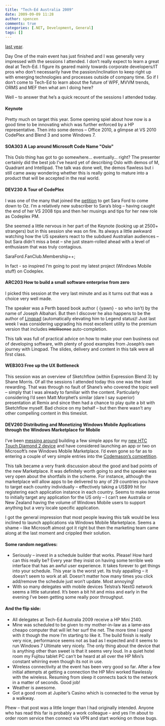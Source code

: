 ```yaml
---
title: "Tech-Ed Australia 2009"
date: 2009-09-09 11:28
author: spencen
comments: true
categories: [.NET, Development, General]
tags: []
---
```


[last year](http://blog.spencen.com/2008/08/28/tech-ed-2008.aspx).
  

Day One of the main event has just finished and I was generally very impressed with the sessions I attended. I don’t really expect to learn a great deal at Tech-Ed. I figure its geared mainly towards corporate developers/IT pros who don’t necessarily have the passion/inclination to keep right up with emerging technologies and processes outside of company time. So if I don’t come to Tech-Ed to learn about the future of WPF, MVVM trends, ORMS and MEF then what am I doing here?
  

Well – to answer that he’s a quick recount of the sessions I attended today.
  

#### Keynote

  

Pretty much on target this year. Some opening spiel about how now is a good time to be innovating which was further enforced by a HP representative. Then into some demos – Office 2010, a glimpse at VS 2010 CodePlex and Blend 3 and some Windows 7.
  

#### SOA303 A Lap around Microsoft Code Name &quot;Oslo&quot;

  

This Oslo thing has got to go somewhere… eventually… right? The presenter certainly did the best job I’ve heard yet of describing Oslo with demos of M, Quadrant and Intellipad. The talk was done well, the demos flawless but i still came away wondering whether this is really going to mature into a product that will be accepted in the real world.
  

#### DEV230 A Tour of CodePlex

  

I was one of the many that joined the [petition](http://blogs.msdn.com/ceibner/archive/2009/08/05/sara-ford-is-coming-to-tech-ed-australia.aspx) to get Sara Ford to come down to Oz. I’m a relatively new subscriber to Sara’s blog – having caught the end of her VS 2008 tips and then her musings and tips for her new role as Codeplex PM. 
  

She seemed a little nervous in her part of the Keynote (looking up at 2500+ strangers) but in this session she was on fire. Its always a little awkward watching how the US speakers react to the subdued Australian audiences – but Sara didn’t miss a beat – she just steam-rolled ahead with a level of enthusiasm that was truly contagious.
  

SaraFord.FanClub.Membership++;
  

In fact - so inspired I’m going to post my latest project (Windows Mobile stuff) on Codeplex.
  

#### ARC203 How to build a small software enterprise from zero

  

I picked this session at the very last minute and as it turns out that was a choice very well made.
  

The speaker was a Perth based book author ( {yawn} - so who isn’t) by the name of Joseph Albahari. But then I discover he also happens to be the author of [Linqpad](http://www.linqpad.net/) (automatically elevating him to Legend status)! Just last week I was considering upgrading his most excellent utility to the premium version that includes <strike>intellisense</strike> auto-completion.
  

This talk was full of practical advice on how to make your own business out of developing software, with plenty of good examples from Joseph’s own journey with Linqpad. The slides, delivery and content in this talk were all first class.
  

#### WEB303 Free up the UX Bottleneck

  

This session was an overview of Sketchflow (within Expression Blend 3) by Shane Morris. Of all the sessions I attended today this one was the least rewarding. That was through no fault of Shane’s who covered the topic well – simply that I was already to familiar with the content. Particularly considering I’d seen Matt Morphet’s similar (dare I say superior) presentation at Remix and since then had a chance to play quite a bit with Sketchflow myself. Bad choice on my behalf – but then there wasn’t any other compelling content in this timeslot. 
  

#### DEV260 Distributing and Monetizing Windows Mobile Applications through the Windows Marketplace for Mobile

  

I’ve been [messing around](http://blog.spencen.com/2009/08/05/developing-for-windows-mobile-ndash-composing-user-controls.aspx) building a few simple apps for my [new HTC Touch Diamond 2 device](http://blog.spencen.com/2009/07/01/screen-resolution.aspx) and have considered launching an app or two on Microsoft’s new Windows Mobile Marketplace. I’d even gone so far as to entering a couple of very simple entries into the [Codemason’s competition](http://www.codemasons.com.au/). 
  

This talk became a very frank discussion about the good and bad points of the new Marketplace. It was definitely worth going to and the speaker was very open about the shortfalls in the scheme. For instance, although the marketplace will allow apps to be delivered to any of 29 countries you have to target each country individually – effectively taking a US$99 hit for registering each application instance in each country. Seems to make sense to initially target any application for the US only – I can’t see Australia or New Zealand having the volume of Windows Mobile users to support anything but a very locale specific application.
  

I got the general impression that most people leaving this talk would be less inclined to launch applications via Windows Mobile Marketplace. Seems a shame – like Microsoft almost got it right but then the marketing team came along at the last moment and crippled their solution.
  

#### Some random negatives:

  

*   Seriously – invest in a schedule builder that works. Please! How hard can this really be? Every year they insist on having some terrible web interface that has an awful user experience. It takes forever to get things into your schedule. This year is the worst yet. Its truly appalling – it doesn’t seem to work at all. Doesn’t matter how many times you click add/remove the schedule just won’t update. Most annoying!
*   With so many delegates with mobile devices Telstra’s NextG network seems a little saturated. It’s been a bit hit and miss and early in the evening I’ve been getting some really poor throughput.   

#### And the flip side:

  

*   All delegates at Tech-Ed Australia 2009 receive a HP Mini 2140.
*   Mine was scheduled to be given to my mother-in-law as a lame-ass cheapo computer that will let her surf the net. The more time I spend with it though the more I’m starting to like it. The build finish is really very nice, performance seems not as bad as I expected and it seems to run Windows 7 Ultimate very nicely. The only thing about the device that is anything other than sweet is that it seems very loud. In a quiet hotel room my Fujitsu tablet PC can’t be heard at all over the HP Mini’s constant whirring even though its not in use.
*   Wireless connectivity at the event has been very good so far. After a few initial attempts at getting a connection the HP Mini worked flawlessly with the wireless. Resuming from sleep it connects back to the network in a matter of seconds. Good job!
*   Weather is awesome.
*   Got a good room at Jupiter’s Casino which is connected to the venue by a walkway.  

Phew – that post was a little longer than I had originally intended. Anyone who has read this far is probably a work colleague – and yes I’m about to order room service then connect via VPN and start working on those bugs.


